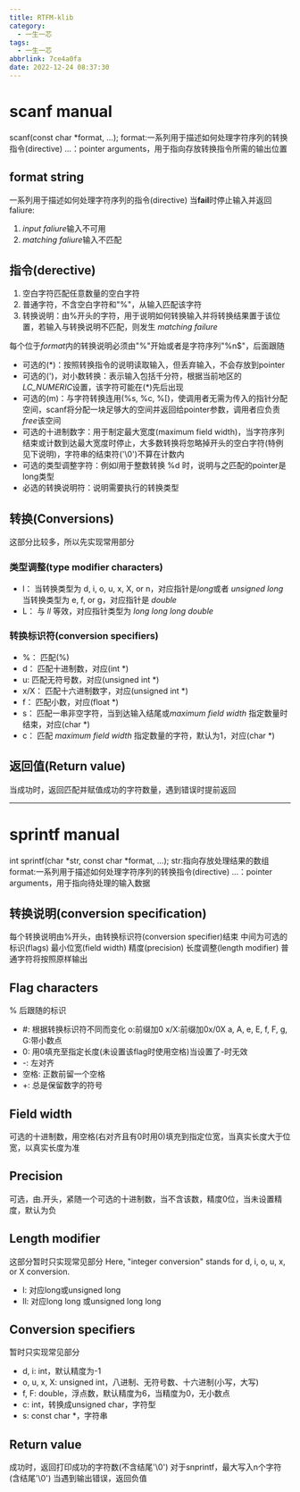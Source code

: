 ```yaml
---
title: RTFM-klib
category:
  - 一生一芯
tags:
  - 一生一芯
abbrlink: 7ce4a0fa
date: 2022-12-24 08:37:30
---
```

# scanf manual

scanf(const char \*format, ...);
format:一系列用于描述如何处理字符序列的转换指令(directive)
...：pointer arguments，用于指向存放转换指令所需的输出位置

## format string
一系列用于描述如何处理字符序列的指令(directive)
当**fail**时停止输入并返回
faliure: 
1. *input faliure*输入不可用
2. *matching faliure*输入不匹配

## 指令(derective)
1. 空白字符匹配任意数量的空白字符
2. 普通字符，不含空白字符和"%"，从输入匹配该字符
3. 转换说明：由%开头的字符，用于说明如何转换输入并将转换结果置于该位置，若输入与转换说明不匹配，则发生 *matching failure*

每个位于*format*内的转换说明必须由"%"开始或者是字符序列"%n$"，后面跟随
- 可选的(\*)：按照转换指令的说明读取输入，但丢弃输入，不会存放到pointer
- 可选的(')，对小数转换：表示输入包括千分符，根据当前地区的*LC_NUMERIC*设置，该字符可能在(\*)先后出现
- 可选的(m)：与字符转换连用(%s, %c, %[)，使调用者无需为传入的指针分配空间，scanf将分配一块足够大的空间并返回给pointer参数，调用者应负责*free*该空间
- 可选的十进制数字：用于制定最大宽度(maximum field width)，当字符序列结束或计数到达最大宽度时停止，大多数转换将忽略掉开头的空白字符(特例见下说明)，字符串的结束符('\0')不算在计数内
- 可选的类型调整字符：例如*l*用于整数转换 %d 时，说明与之匹配的pointer是long类型
- 必选的转换说明符：说明需要执行的转换类型

## 转换(Conversions)
这部分比较多，所以先实现常用部分
### 类型调整(type modifier characters)
- l：
当转换类型为 d, i, o,  u,  x, X, or n，对应指针是*long*或者 *unsigned long*
当转换类型为 e, f, or g，对应指针是 *double*
- L：
与 *ll* 等效，对应指针类型为 *long long* *long double*
### 转换标识符(conversion specifiers)
- %：
匹配(%)
- d：
匹配十进制数，对应(int \*)
- u:
匹配无符号数，对应(unsigned int \*)
- x/X：
匹配十六进制数字，对应(unsigned int \*)
- f：
匹配小数，对应(float \*)
- s：
匹配一串非空字符，当到达输入结尾或*maximum field width* 指定数量时结束，对应(char \*)
- c：
匹配 *maximum field width* 指定数量的字符，默认为1，对应(char \*)
## 返回值(Return value)
当成功时，返回匹配并赋值成功的字符数量，遇到错误时提前返回

---

# sprintf manual
int sprintf(char *str, const char *format, ...);
str:指向存放处理结果的数组
format:一系列用于描述如何处理字符序列的转换指令(directive)
...：pointer arguments，用于指向待处理的输入数据

## 转换说明(conversion specification)
每个转换说明由%开头，由转换标识符(conversion specifier)结束
中间为可选的标识(flags)
最小位宽(field width) 精度(precision) 长度调整(length modifier)
普通字符将按照原样输出
## Flag characters
% 后跟随的标识
- \#:
根据转换标识符不同而变化
o:前缀加0
x/X:前缀加0x/0X
a, A, e, E, f, F, g, G:带小数点
- 0:
用0填充至指定长度(未设置该flag时使用空格)当设置了-时无效
- \-:
左对齐
- 空格:
正数前留一个空格
- +:
总是保留数字的符号

## Field width
可选的十进制数，用空格(右对齐且有0时用0)填充到指定位宽，当真实长度大于位宽，以真实长度为准
## Precision
可选，由.开头，紧随一个可选的十进制数，当不含该数，精度0位，当未设置精度，默认为负
## Length modifier
这部分暂时只实现常见部分
Here,  "integer  conversion" stands for d, i, o, u, x, or X conversion.
- l:
对应long或unsigned long
- ll:
对应long long 或unsigned long long
## Conversion specifiers
暂时只实现常见部分
- d, i:
int，默认精度为-1
- o, u, x, X:
unsigned int，八进制、无符号数、十六进制(小写，大写)
- f, F:
double，浮点数，默认精度为6，当精度为0，无小数点
- c:
int，转换成unsigned char，字符型
- s:
const char \*，字符串
## Return value
成功时，返回打印成功的字符数(不含结尾'\0')
对于snprintf，最大写入n个字符(含结尾'\0')
当遇到输出错误，返回负值

